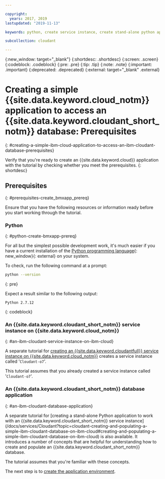 ```yaml
---

copyright:
  years: 2017, 2019
lastupdated: "2019-11-13"

keywords: python, create service instance, create stand-alone python application

subcollection: cloudant

---
```


{:new_window: target="_blank"}
{:shortdesc: .shortdesc}
{:screen: .screen}
{:codeblock: .codeblock}
{:pre: .pre}
{:tip: .tip}
{:note: .note}
{:important: .important}
{:deprecated: .deprecated}
{:external: target="_blank" .external}

<!-- Acrolinx: 2017-05-10 -->

# Creating a simple {{site.data.keyword.cloud_notm}} application to access an {{site.data.keyword.cloudant_short_notm}} database: Prerequisites
{: #creating-a-simple-ibm-cloud-application-to-access-an-ibm-cloudant-database-prerequisites}

Verify that you're ready to create an {{site.data.keyword.cloud}} application with the tutorial by checking whether you meet the prerequisites. 
{: shortdesc}

## Prerequisites
{: #prerequisites-create_bmxapp_prereq}

Ensure that you have the following resources or information ready
before you start working through the tutorial.

### Python
{: #python-create-bmxapp-prereq}

For all but the simplest possible development work,
it's much easier if you have a current installation of the
[Python programming language](https://www.python.org/){: new_window}{: external}
on your system.

To check,
run the following command at a prompt:

```sh
python --version
```
{: pre}

Expect a result similar to the following output:

```
Python 2.7.12
```
{: codeblock}

### An {{site.data.keyword.cloudant_short_notm}} service instance on {{site.data.keyword.cloud_notm}}
{: #an-ibm-cloudant-service-instance-on-ibm-cloud}

A separate tutorial for [creating an {{site.data.keyword.cloudantfull}} service instance on {{site.data.keyword.cloud_notm}}](/docs/services/Cloudant?topic=cloudant-creating-an-ibm-cloudant-instance-on-ibm-cloud#creating-an-ibm-cloudant-instance-on-ibm-cloud) creates a service instance called
'`Cloudant-o7`'. 

This tutorial assumes that you already created a service instance called '`Cloudant-o7`'.

### An {{site.data.keyword.cloudant_short_notm}} database application
{: #an-ibm-cloudant-database-application}

A separate tutorial for [creating a stand-alone Python application
to work with an {{site.data.keyword.cloudant_short_notm}}
service instance] (/docs/services/Cloudant?topic=cloudant-creating-and-populating-a-simple-ibm-cloudant-database-on-ibm-cloud#creating-and-populating-a-simple-ibm-cloudant-database-on-ibm-cloud) is also available. It introduces a number of concepts that are helpful for understanding how to create and populate an {{site.data.keyword.cloudant_short_notm}} database.

The tutorial assumes that you're familiar with these concepts.

The next step is to [create the application environment](/docs/services/Cloudant?topic=cloudant-creating-a-simple-ibm-cloud-application-to-access-an-ibm-cloudant-database-the-application-environment#creating-a-simple-ibm-cloud-application-to-access-an-ibm-cloudant-database-the-application-environment).